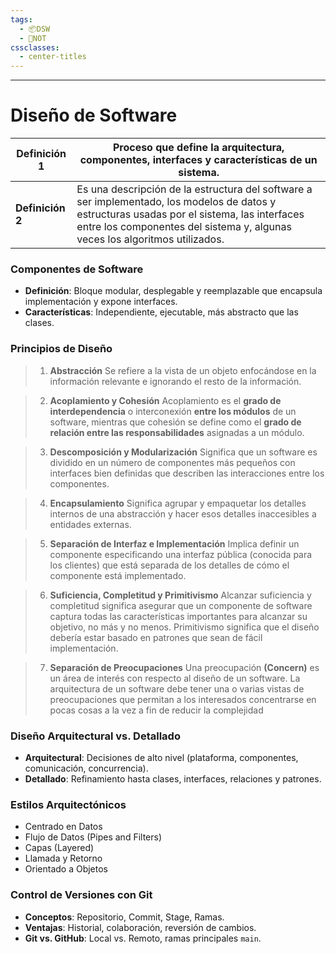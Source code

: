 ```yaml
---
tags:
  - 📦DSW
  - 📝NOT
cssclasses:
  - center-titles
---
```

---
# Diseño de Software

| **Definición 1** | Proceso que define la arquitectura, componentes, interfaces y características de un sistema.                                                                                                                                |
| ---------------- | --------------------------------------------------------------------------------------------------------------------------------------------------------------------------------------------------------------------------- |
| **Definición 2** | Es una descripción de la estructura del software a ser implementado, los modelos de datos y estructuras usadas por el sistema, las interfaces entre los componentes del sistema y, algunas veces los algoritmos utilizados. |

### Componentes de Software
- **Definición**: Bloque modular, desplegable y reemplazable que encapsula implementación y expone interfaces.
- **Características**: Independiente, ejecutable, más abstracto que las clases.

### Principios de Diseño

> 1. **Abstracción**
> Se refiere a la vista de un objeto enfocándose en la información relevante e ignorando el resto de la información.

> 2. **Acoplamiento y Cohesión**
> Acoplamiento es el **grado de interdependencia** o interconexión **entre los módulos** de un software, mientras que cohesión se define como el **grado de relación entre las responsabilidades** asignadas a un módulo.

> 3. **Descomposición y Modularización**
> Significa que un software es dividido en un número de componentes más pequeños con interfaces bien definidas que describen las interacciones entre los componentes.

> 4. **Encapsulamiento**
> Significa agrupar y empaquetar los detalles internos de una abstracción y hacer esos detalles inaccesibles a entidades externas.

> 5. **Separación de Interfaz e Implementación**
> Implica definir un componente especificando una interfaz pública (conocida para los clientes) que está separada de los detalles de cómo el componente está implementado.

> 6. **Suficiencia, Completitud y Primitivismo**
> Alcanzar suficiencia y completitud significa asegurar que un componente de software captura todas las características importantes para alcanzar su objetivo, no más y no menos. Primitivismo significa que el diseño debería estar basado en patrones que sean de fácil implementación.

> 7. **Separación de Preocupaciones**
> Una preocupación **(Concern)** es un área de interés con respecto al diseño de un software. La arquitectura de un software debe tener una o varias vistas de preocupaciones que permitan a los interesados concentrarse en pocas cosas a la vez a fin de reducir la complejidad
### Diseño Arquitectural vs. Detallado
- **Arquitectural**: Decisiones de alto nivel (plataforma, componentes, comunicación, concurrencia).
- **Detallado**: Refinamiento hasta clases, interfaces, relaciones y patrones.
### Estilos Arquitectónicos
- Centrado en Datos
- Flujo de Datos (Pipes and Filters)
- Capas (Layered)
- Llamada y Retorno
- Orientado a Objetos
### Control de Versiones con Git
- **Conceptos**: Repositorio, Commit, Stage, Ramas.
- **Ventajas**: Historial, colaboración, reversión de cambios.
- **Git vs. GitHub**: Local vs. Remoto, ramas principales `main`.